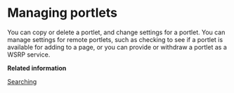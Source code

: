 # Managing portlets

You can copy or delete a portlet, and change settings for a portlet. You can manage settings for remote portlets, such as checking to see if a portlet is available for adding to a page, or you can provide or withdraw a portlet as a WSRP service.

**Related information**  


[Searching](../panel_help/h_search_admin_portlets.md)

